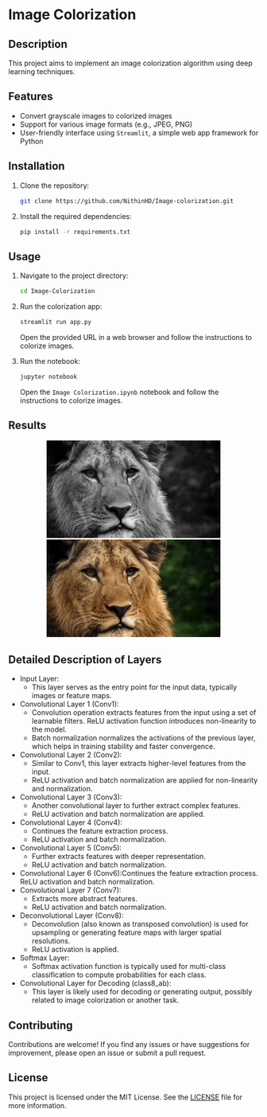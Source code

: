 # Image Colorization
 
## Description

This project aims to implement an image colorization algorithm using deep learning techniques.

## Features

- Convert grayscale images to colorized images
- Support for various image formats (e.g., JPEG, PNG)
- User-friendly interface using `Streamlit`, a simple web app framework for Python

## Installation

1. Clone the repository:

    ```bash
    git clone https://github.com/NithinHD/Image-colorization.git
    ```

2. Install the required dependencies:

    ```bash
    pip install -r requirements.txt
    ```

## Usage

1. Navigate to the project directory:

    ```bash
    cd Image-Colorization
    ```

2. Run the colorization app:

    ```bash
    streamlit run app.py
    ```

    Open the provided URL in a web browser and follow the instructions to colorize images.

3. Run the notebook:

    ```bash
    jupyter notebook
    ```

    Open the `Image Colorization.ipynb` notebook and follow the instructions to colorize images.

## Results
<p align="center">
  <img src="imgs/lion.jpeg" width="350" title="Input image">
  <img src="imgs_output/lion_colorized.jpeg" width="350" title="Output image">
    </p>

## Detailed Description of Layers
- Input Layer:
    - This layer serves as the entry point for the input data, typically images or feature maps.
- Convolutional Layer 1 (Conv1):
    - Convolution operation extracts features from the input using a set of learnable filters. ReLU activation function introduces non-linearity to the model.
    - Batch normalization normalizes the activations of the previous layer, which helps in training stability and faster convergence.
- Convolutional Layer 2 (Conv2):
    - Similar to Conv1, this layer extracts higher-level features from the input.
    - ReLU activation and batch normalization are applied for non-linearity and normalization.
- Convolutional Layer 3 (Conv3):
    - Another convolutional layer to further extract complex features.
    - ReLU activation and batch normalization are applied.
- Convolutional Layer 4 (Conv4):
    - Continues the feature extraction process.
    - ReLU activation and batch normalization.
- Convolutional Layer 5 (Conv5):
    - Further extracts features with deeper representation. 
    - ReLU activation and batch normalization.
- Convolutional Layer 6 (Conv6):Continues the feature extraction process. ReLU activation and batch normalization.
- Convolutional Layer 7 (Conv7):
    - Extracts more abstract features.
    - ReLU activation and batch normalization.
- Deconvolutional Layer (Conv8):
    - Deconvolution (also known as transposed convolution) is used for upsampling or generating feature maps with larger spatial resolutions.
    - ReLU activation is applied.
- Softmax Layer:
    - Softmax activation function is typically used for multi-class classification to compute probabilities for each class.
- Convolutional Layer for Decoding (class8_ab):
    - This layer is likely used for decoding or generating output, possibly related to image colorization or another task.

## Contributing

Contributions are welcome! If you find any issues or have suggestions for improvement, please open an issue or submit a pull request.

## License

This project is licensed under the MIT License. See the [LICENSE](LICENSE) file for more information.
